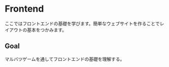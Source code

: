 # Frontend

ここではフロントエンドの基礎を学びます。簡単なウェブサイトを作ることでレイアウトの基本をつかみます。

## Goal

マルバツゲームを通してフロントエンドの基礎を理解する。

